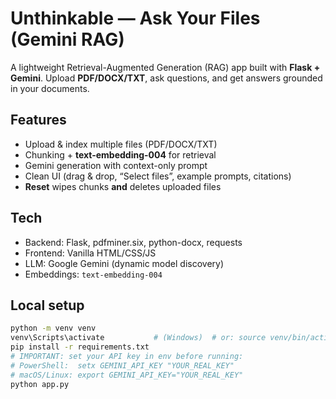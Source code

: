 # Unthinkable — Ask Your Files (Gemini RAG)

A lightweight Retrieval-Augmented Generation (RAG) app built with **Flask + Gemini**.
Upload **PDF/DOCX/TXT**, ask questions, and get answers grounded in your documents.

## Features
- Upload & index multiple files (PDF/DOCX/TXT)
- Chunking + **text-embedding-004** for retrieval
- Gemini generation with context-only prompt
- Clean UI (drag & drop, “Select files”, example prompts, citations)
- **Reset** wipes chunks **and** deletes uploaded files

## Tech
- Backend: Flask, pdfminer.six, python-docx, requests
- Frontend: Vanilla HTML/CSS/JS
- LLM: Google Gemini (dynamic model discovery)
- Embeddings: `text-embedding-004`

## Local setup
```bash
python -m venv venv
venv\Scripts\activate           # (Windows)  # or: source venv/bin/activate (macOS/Linux)
pip install -r requirements.txt
# IMPORTANT: set your API key in env before running:
# PowerShell:  setx GEMINI_API_KEY "YOUR_REAL_KEY"
# macOS/Linux: export GEMINI_API_KEY="YOUR_REAL_KEY"
python app.py
